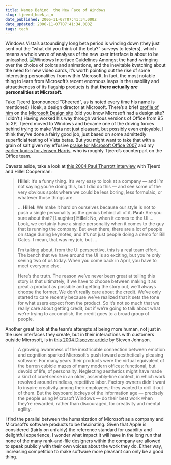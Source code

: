 ```yaml
---
title: Names Behind  the New Face of Windows
slug: tjeerd_hoek_a_n
date_published: 2006-11-07T07:41:34.000Z
date_updated: 2006-11-07T07:41:34.000Z
tags: tech
---
```


Windows Vista’s astoundingly long beta period is winding down (they just sent out the “what did you think of the beta?” surveys to testers), which means a whole wave of analyses of the new user interface is about to be unleashed.
![Windows Interface Guidelines](http://www.dashes.com/anil/images/Layout04.jpg) Amongst the hand-wringing over the choice of colors and animations, and the inevitable kvetching about the need for new video cards, it’s worth pointing out the rise of some interesting personalities from within Microsoft. In fact, the most notable thing to learn from Microsoft’s recent enormous leaps in the usability and attractiveness of its flagship products is that **there actually *are* personalities at Microsoft**.

Take Tjeerd (pronounced “Cheered”, as is noted every time his name is mentioned) Hoek, a design director at Microsoft. There’s a brief [profile of him](http://www.microsoft.com/resources/design/people_tjeerd.html) on the [Microsoft Design site](http://www.microsoft.com/resources/design/) (did you know Microsoft had a design site? I didn’t.) Having worked his way through various versions of Office from 95 to XP, Tjeerd moved to Windows and became one of the driving forces behind trying to make Vista not just pleasant, but possibly even enjoyable. I think they’ve done a fairly good job, just based on some admittedly superficial testing of Vista betas. But you might want to take that with a grain of salt given my effusive [praise for Microsoft Office 2007](http://www.dashes.com/anil/2006/06/19/office_2007_is_) and my [earlier kudos for Jensen Harris](http://www.dashes.com/anil/2006/06/14/the_best_micros), who is roughly Tjeerd’s counterpart on the Office team.

Caveats aside, take a look at [this 2004 Paul Thurrott interview](http://www.winsupersite.com/showcase/longhorn_hillel_tjeerd.asp) with Tjeerd and Hillel Cooperman:

> **Hillel**: It’s a funny thing. It’s very easy to look at a company — and I’m not saying you’re doing this, but I did do this — and see some of the very obvious spots where we could be less boring, less formulaic, or whatever those things are.
> 
> …
> **Hillel:** We make it hard on ourselves because our style is not to push a single personality as the genius behind all of it.
> **Paul:** Are you sure about that? [Laughter]
> **Hillel:** No, when it comes to the UI … Look, we certainly have a single personality when it comes to the guy that is running the company. But even there, there are a lot of people on stage during keynotes, and it’s not just people doing a demo for Bill Gates. I mean, that was my job, but …
> 
> I’m talking about, from the UI perspective, this is a real team effort. The bench that we have around the UI is so exciting, but you’re only seeing two of us today. When you come back in April, you have to meet everyone else.
> 
> Here’s the truth. The reason we’ve never been great at telling this story is that ultimately, if we have to choose between making it as great a product as possible and getting the story out, we’ll always choose the former. We don’t really care about the credit. We’ve only started to care recently because we’ve realized that it sets the tone for what users expect from the product. So it’s not so much that we really care about getting credit, but if we’re going to talk about what we’re trying to accomplish, the credit goes to a broad group of people.

Another great look at the team’s attempts at being more human, not just in the user interfaces they create, but in their interactions with customers outside Microsoft, is in [this 2004 Discover article](http://www.discover.com/issues/may-04/departments/emerging-technology/) by Steven Johnson.

> A growing awareness of the inextricable connection between emotion and cognition sparked Microsoft’s push toward aesthetically pleasing software. For many years their products were the virtual equivalent of the barren cubicle mazes of many modern offices: functional, but devoid of life, of personality. Neglecting aesthetics might have made a kind of cruel sense in an older, assembly-line context, in which work revolved around mindless, repetitive labor. Factory owners didn’t want to inspire creativity among their employees; they wanted to drill it out of them. But the keyboard jockeys of the information age — precisely the people using Microsoft Windows — do their best work when they’re rewarded, rather than discouraged, for creativity and mental agility.

I find the parallel between the humanization of Microsoft as a company and Microsoft’s software products to be fascinating. Given that Apple is considered (fairly on unfairly) the reference standard for usability and delightful experience, I wonder what impact it will have in the long run that none of the many rank-and-file designers within the company are allowed to speak publicly with their own voices about the work they do. Either way, increasing competition to make software more pleasant can only be a good thing.
